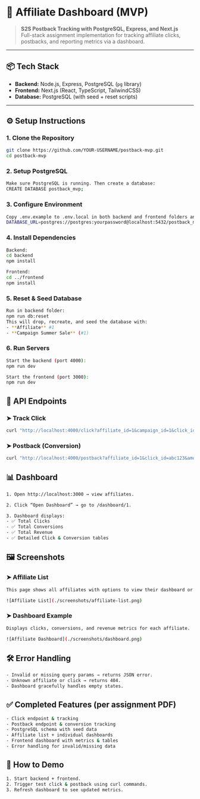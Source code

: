 # 🚀 Affiliate Dashboard (MVP)

> **S2S Postback Tracking with PostgreSQL, Express, and Next.js**  
> Full-stack assignment implementation for tracking affiliate clicks, postbacks, and reporting metrics via a dashboard.

---

## 📦 Tech Stack
- **Backend:** Node.js, Express, PostgreSQL (`pg` library)  
- **Frontend:** Next.js (React, TypeScript, TailwindCSS)  
- **Database:** PostgreSQL (with seed + reset scripts)  

---

## ⚙️ Setup Instructions

### 1. Clone the Repository
```bash
git clone https://github.com/YOUR-USERNAME/postback-mvp.git
cd postback-mvp
```
### 2. Setup PostgreSQL
```bash
Make sure PostgreSQL is running. Then create a database:
CREATE DATABASE postback_mvp;
```
### 3. Configure Environment
```bash
Copy .env.example to .env.local in both backend and frontend folders and set your PostgreSQL credentials:
DATABASE_URL=postgres://postgres:yourpassword@localhost:5432/postback_mvp
```
### 4. Install Dependencies
```bash
Backend:
cd backend
npm install

Frontend:
cd ../frontend
npm install
```
### 5. Reset & Seed Database
```bash
Run in backend folder:
npm run db:reset
This will drop, recreate, and seed the database with:
- **Affiliate** #1
- **Campaign Summer Sale** (#1)
```
### 6. Run Servers
```bash
Start the backend (port 4000):
npm run dev

Start the frontend (port 3000):
npm run dev
```
## 🔗 API Endpoints
### ➤ Track Click
```bash
curl "http://localhost:4000/click?affiliate_id=1&campaign_id=1&click_id=abc123"
```
### ➤ Postback (Conversion)
```bash
curl "http://localhost:4000/postback?affiliate_id=1&click_id=abc123&amount=100&currency=USD"
```

## 📊 Dashboard
```bash
1. Open http://localhost:3000 → view affiliates.

2. Click “Open Dashboard” → go to /dashboard/1.

3. Dashboard displays:
- ✅ Total Clicks
- ✅ Total Conversions
- ✅ Total Revenue
- ✅ Detailed Click & Conversion tables
```
## 🖼 Screenshots
### ➤ Affiliate List
```bash
This page shows all affiliates with options to view their dashboard or copy their unique Postback URL.

![Affiliate List](./screenshots/affiliate-list.png)
```
### ➤ Dashboard Example
```bash
Displays clicks, conversions, and revenue metrics for each affiliate.

![Affiliate Dashboard](./screenshots/dashboard.png)
```

## 🛠 Error Handling
```bash
- Invalid or missing query params → returns JSON error.
- Unknown affiliate or click → returns 404.
- Dashboard gracefully handles empty states.
```

## ✅ Completed Features (per assignment PDF)
```bash
- Click endpoint & tracking
- Postback endpoint & conversion tracking
- PostgreSQL schema with seed data
- Affiliate list + individual dashboards
- Frontend dashboard with metrics & tables
- Error handling for invalid/missing data
```

## 🚀 How to Demo
```bash
1. Start backend + frontend.
2. Trigger test click & postback using curl commands.
3. Refresh dashboard to see updated metrics.
```
